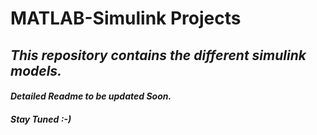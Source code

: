# MATLAB-Simulink Projects
## *This repository contains the different simulink models.*
#### *Detailed Readme to be updated Soon.*
##### *Stay Tuned :-)*
